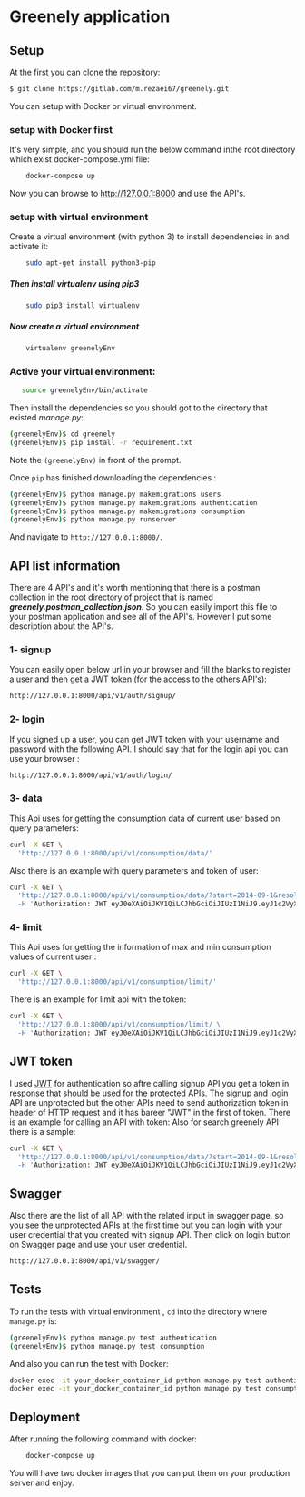 #  Greenely  application

## Setup

At the first you can  clone the repository:
```sh
$ git clone https://gitlab.com/m.rezaei67/greenely.git

```

You can setup with Docker or virtual environment.
 
### setup with **Docker** first

It's very simple, and you should run the below command inthe root directory which exist docker-compose.yml file:

```sh
    docker-compose up
```
    
Now you can browse to http://127.0.0.1:8000 and use the API's.

### setup with  **virtual environment** 
Create a virtual environment (with python 3) to install dependencies in and activate it:

```sh
    sudo apt-get install python3-pip
```
    
##### Then install **virtualenv** using pip3
```sh
    sudo pip3 install virtualenv 
```

##### Now create a virtual environment 
```sh
    virtualenv greenelyEnv 
```

### Active your virtual environment:    
 ```sh  
    source greenelyEnv/bin/activate
```

Then install the dependencies so you should got to the directory that existed _manage.py_:

```sh
(greenelyEnv)$ cd greenely
(greenelyEnv)$ pip install -r requirement.txt
```
Note the `(greenelyEnv)` in front of the prompt.

Once `pip` has finished downloading the dependencies :
```sh
(greenelyEnv)$ python manage.py makemigrations users
(greenelyEnv)$ python manage.py makemigrations authentication
(greenelyEnv)$ python manage.py makemigrations consumption
(greenelyEnv)$ python manage.py runserver
```
And navigate to `http://127.0.0.1:8000/`.

## API list information
There are 4 API's and it's worth mentioning that there is a postman collection in the root directory of project that is named _**greenely.postman_collection.json**_. So you can easily import this file to your postman application and see all of the API's.
However I put some description about the API's.


### 1- signup
 You can easily open below url in your browser and fill the blanks to register a user and then get a JWT token (for the access to the others API's):
 
```sh
http://127.0.0.1:8000/api/v1/auth/signup/
```

### 2- login
If you signed up a user, you can get JWT token with your username and password with the following API. I should say that for the login api you can use your browser :

```sh
http://127.0.0.1:8000/api/v1/auth/login/
```

### 3- data

This Api uses for getting the consumption data of current user based on query parameters:

```sh
curl -X GET \
  'http://127.0.0.1:8000/api/v1/consumption/data/'
```
Also there is an example with query parameters and token of user:

```sh
curl -X GET \
  'http://127.0.0.1:8000/api/v1/consumption/data/?start=2014-09-1&resolution=M&count=3 \
  -H 'Authorization: JWT eyJ0eXAiOiJKV1QiLCJhbGciOiJIUzI1NiJ9.eyJ1c2VyX2lkIjozLCJ1c2VybmFtZSI6IkFsaSIsImV4cCI6MTU3OTM4MTQxMCwiZW1haWwiOiJzZGZAeWFob28uY29tIiwiaXAiOiIxMjcuMC4wLjEifQ.JgRMQZcRazYnccGteZEttd0sEym8ZFvXN280mOjqNTY'
```

### 4- limit
This Api uses for getting the information of max and min consumption values of current user :

```sh
curl -X GET \
  'http://127.0.0.1:8000/api/v1/consumption/limit/'
```
There is an example for limit api with the token:

```sh
curl -X GET \
  'http://127.0.0.1:8000/api/v1/consumption/limit/ \
  -H 'Authorization: JWT eyJ0eXAiOiJKV1QiLCJhbGciOiJIUzI1NiJ9.eyJ1c2VyX2lkIjozLCJ1c2VybmFtZSI6IkFsaSIsImV4cCI6MTU3OTM4MTQxMCwiZW1haWwiOiJzZGZAeWFob28uY29tIiwiaXAiOiIxMjcuMC4wLjEifQ.JgRMQZcRazYnccGteZEttd0sEym8ZFvXN280mOjqNTY'
```


## JWT token 
I used [JWT](https://jpadilla.github.io/django-rest-framework-jwt/) for authentication so aftre calling signup API you get a token in response that should be used for the protected APIs. 
The signup and login API are unprotected but the other APIs need to send authorization token in header of HTTP request and it has bareer "JWT" in the first of token. There is an example for calling an API with token:
Also for search greenely API there is a sample:
```sh
curl -X GET \
  'http://127.0.0.1:8000/api/v1/consumption/data/?start=2014-09-1&resolution=M&count=3 \
  -H 'Authorization: JWT eyJ0eXAiOiJKV1QiLCJhbGciOiJIUzI1NiJ9.eyJ1c2VyX2lkIjozLCJ1c2VybmFtZSI6IkFsaSIsImV4cCI6MTU3OTM4MTQxMCwiZW1haWwiOiJzZGZAeWFob28uY29tIiwiaXAiOiIxMjcuMC4wLjEifQ.JgRMQZcRazYnccGteZEttd0sEym8ZFvXN280mOjqNTY'
```

## Swagger
Also there are the list of all API with the related input in swagger page. so you see the unprotected APIs at the first time but you can login with your user credential that you created with signup API.
Then click on login button on Swagger page and use your user credential. 
```sh
http://127.0.0.1:8000/api/v1/swagger/
```

## Tests

To run the tests with virtual environment , `cd` into the directory where `manage.py` is:
```sh
(greenelyEnv)$ python manage.py test authentication
(greenelyEnv)$ python manage.py test consumption
```
And also you can run the test with Docker:

```sh
docker exec -it your_docker_container_id python manage.py test authentication
docker exec -it your_docker_container_id python manage.py test consumption
```

## Deployment
After running the following command with docker:

```sh
    docker-compose up
```
You will have two docker images that you can put them on your production server and enjoy.



